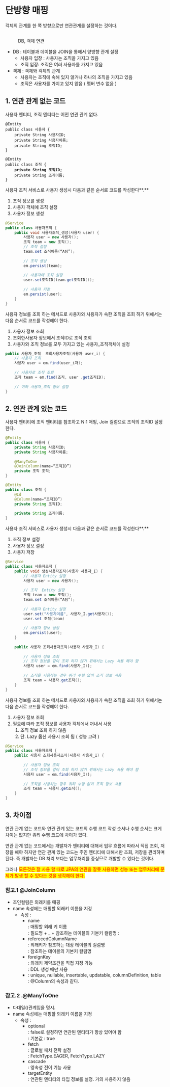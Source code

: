 # 단방향 매핑

객체의 관계를 한 쪽 방향으로만 연관관계를 설정하는 것이다.

<figure><img src="../../../.gitbook/assets/image (102).png" alt=""><figcaption><p>DB, 객체 연관</p></figcaption></figure>

* DB : 테이블과 데이블을 JOIN을 통해서 양방향 관계 설정
  * 사용자  입장 : 사용자는 조직을 가지고 있음&#x20;
  * 조직  입장:  조직은 여러 사용자를 가지고 있음
* 객체 : 객체와 객체의 관계
  * 사용자는 조직에 속해 있지 않거나 하나의 조직을 가지고 있음
  * 조직은 사용자를 가지고 있지 않음 ( 맴버 변수 없음 )

## 1. 연관  관계 없는 코드

사용자 엔티티, 조직 엔티티는 어떤 연관 관계 없다.

<pre class="language-java"><code class="lang-java">@Entity
public class 사용자 {
    private String 사용자ID;
    private String 사용자이름;
    private String 조직ID;
}

@Entity
public class 조직 {
<strong>    private String 조직ID;
</strong>    private String 조직이름;
}
</code></pre>

사용자 조직 서비스로 사용자 생성시 다음과 같은 순서로 코드를 작성한다**.**

1. 조직 정보를 생성
2. 사용자 객체에 조직 설정
3. 사용자 정보 생성&#x20;

```java
@Service
public class 사용자조직 {
    public void 사용자조직_생성(사용자 user) {
        사용자 user = new 사용자();
        조직 team = new 조직();
        // 조직 설정 
        team.set 조직이름(“A팀”);
        
        // 조직 생성
        em.persist(team);      
        
        // 사용자에 조직 설정          
        user.set조직ID(team.get조직ID());   
        
        // 사용자 저장 
        em.persist(user);
    } 
}
```

사용자 정보를 조회 하는 메서드로 사용자와 사용자가 속한 조직을 조회 하기 위해서는 다음 순서로 코드를 작성해야 한다.

1. 사용자 정보 조회
2. 조회한사용자 정보에서 조직ID로 조직 조회
3. 사용자와 조직 정보를 모두 가지고 있는 사용자\_조직객체에 설정&#x20;

```java
public 사용자_조직  조회사용자조직(사용자 user_i) {
    // 사용자 조회 
    사용자 user = em.find(user_i자);  
    
    // 사용자로 조직 조회 
    조직 team = em.find(조직, user .get조직ID); 
    
    // 이하 사용자_조직 정보 설정     
} 
```

## 2. 연관  관계 있는 코드

사용자 엔티티에 조직 엔티티를 참조하고 N:1 매핑,  Join 컬럼으로 조직의 조직ID 설정한다.

```java
@Entity
public class 사용자 {
    private String 사용자ID;
    private String 사용자이름;
    
    @ManyToOne
    @JoinColumn(name=“조직ID”)
    private 조직 조직;
}

@Entity
public class 조직 {
    @Id
    @Column(name=“조직ID”)
    private String 조직ID;
    
    private String 조직이름;
}
```

사용자 조직 서비스로 사용자 생성시 다음과 같은 순서로 코드를 작성한다**.**

1. 조직 정보 설정
2. 사용자 정보 설정
3. 사용자 저장&#x20;

```java
@Service
public class 사용자조직 {
    public void 생성사용자조직(사용자 사용자_I) {
        // 사용자 Entity 설정 
        사용자 user = new 사용자();
        
        // 조직  Entity 설정             
        조직 team = new 조직();
        team.set 조직이름(“A팀”); 
        
        // 사용자 Entity 설정
        user.set("사용자이름", 사용자_I.get사용자());
        user.set 조직(team)
        
        // 사용자 정보 생성 
        em.persist(user);  
    } 
    
    public 사용자 조회사용자조직(사용자 사용자_I) {
    
        // 사용자 정보 조회 
        // 조직 정보를 같이 조회 하지 않기 위해서는 Lazy 사용 해야 함 
        사용자 user = em.find(사용자_I));  
        
        // 조직을 사용하는 경우 쿼리 수행 없이 조직 정보 사용 
        조직 team = 사용자.get조직();
    } 
}
```

사용자 정보를 조회 하는 메서드로 사용자와 사용자가 속한 조직을 조회 하기 위해서는 다음 순서로 코드를 작성해야 한다.

1. 사용자 정보 조회
2. 필요에 따라 조직 정보를 사용자 객체에서 꺼내서 사용&#x20;
   1. 조직 정보 조회 하지 않음&#x20;
   2. 단. Lazy 옵션 사용시 조회 됨 ( 성능 고려  )

```java
@Service
public class 사용자조직 {
    public 사용자 조회사용자조직(사용자 사용자_I) {
    
        // 사용자 정보 조회 
        // 조직 정보를 같이 조회 하지 않기 위해서는 Lazy 사용 해야 함 
        사용자 user = em.find(사용자_I));  
        
        // 조직을 사용하는 경우 쿼리 수행 없이 조직 정보 사용 
        조직 team = 사용자.get조직();
    } 
}
```

## 3. 차이점

연관 관계 없는 코드와 연관 관계 있는 코드의 수행 코드 작성 순서나 수행 순서는 크게 차이는 없지만 쿼리 수행 코드에 차이가 있다.

연관 관계 없는 코드에서는 개발자가 엔티티에 대해서 업무 흐름에 따라서 직접 조회, 저장을 해야 하지만 연관 관계 있는 코드는 주인 엔티티에 대해서만 조회, 저장을 관리하며 된다. 즉 개발자는 DB 처리 보다는 업무처리를 중싱므로 개발할 수 있다는 것이다.&#x20;

그러나 <mark style="color:red;">모든것은 잘 사용 할 때로 JPA의 연관을 잘못 사용하면 성능 또는 업무처리에 문제가 발생 할 수 있다는 것을 생각해야 한다.</mark>

### 참고.1   @JoinColumn

* 조인컬럼은 외래키를 매핑
* name 속성에는 매핑할 외래키 이름을 지정
  * 속성 :&#x20;
    * name \
      : 매핑할 외래 키 이름\
      : 필드명 + \_ + 참조하는 테이블의 기본키 컬럼명 :&#x20;
    * referecedColumnName \
      : 외래키가 참조하는 대상 테이블의 컬럼명 \
      : 참조하는 테이블의 기본키 컬럼명&#x20;
    * foreignKey \
      : 외래키 제약조건을 직접 지정 가능 \
      : DDL 생성 때만 사용&#x20;
    * : unique, nullable, insertable, updatable, columnDefinition, table \
      : @Column의 속성과 같다.

### 참고.2  .@ManyToOne

* 다대일()관계임을 명시.
* name 속성에는 매핑할 외래키 이름을 지정
  * 속성 :&#x20;
    * optional \
      : false로 설정하면 연관된 엔티티가 항상 있어야 함 \
      : 기본값 : true&#x20;
    * fetch \
      : 글로벌 페치 전략 설정 \
      : FetchType.EAGER, FetchType.LAZY&#x20;
    * cascade \
      : 영속성 전이 기능 사용&#x20;
    * targetEntity \
      : 연관된 엔티티의 타입 정보를 설정. 거의 사용하지 않음
